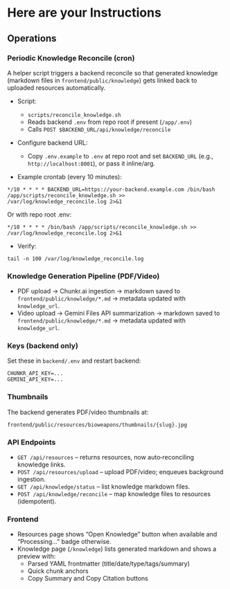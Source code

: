 # Here are your Instructions

## Operations

### Periodic Knowledge Reconcile (cron)
A helper script triggers a backend reconcile so that generated knowledge (markdown files in `frontend/public/knowledge`) gets linked back to uploaded resources automatically.

- Script:
  - `scripts/reconcile_knowledge.sh`
  - Reads backend `.env` from repo root if present (`/app/.env`)
  - Calls `POST $BACKEND_URL/api/knowledge/reconcile`

- Configure backend URL:
  - Copy `.env.example` to `.env` at repo root and set `BACKEND_URL` (e.g., `http://localhost:8001`), or pass it inline/arg.

- Example crontab (every 10 minutes):
```
*/10 * * * * BACKEND_URL=https://your-backend.example.com /bin/bash /app/scripts/reconcile_knowledge.sh >> /var/log/knowledge_reconcile.log 2>&1
```
Or with repo root .env:
```
*/10 * * * * /bin/bash /app/scripts/reconcile_knowledge.sh >> /var/log/knowledge_reconcile.log 2>&1
```

- Verify:
```
tail -n 100 /var/log/knowledge_reconcile.log
```

### Knowledge Generation Pipeline (PDF/Video)
- PDF upload → Chunkr.ai ingestion → markdown saved to `frontend/public/knowledge/*.md` → metadata updated with `knowledge_url`.
- Video upload → Gemini Files API summarization → markdown saved to `frontend/public/knowledge/*.md` → metadata updated with `knowledge_url`.

### Keys (backend only)
Set these in `backend/.env` and restart backend:
```
CHUNKR_API_KEY=...
GEMINI_API_KEY=...
```

### Thumbnails
The backend generates PDF/video thumbnails at:
```
frontend/public/resources/bioweapons/thumbnails/{slug}.jpg
```

### API Endpoints
- `GET /api/resources` – returns resources, now auto‑reconciling knowledge links.
- `POST /api/resources/upload` – upload PDF/video; enqueues background ingestion.
- `GET /api/knowledge/status` – list knowledge markdown files.
- `POST /api/knowledge/reconcile` – map knowledge files to resources (idempotent).

### Frontend
- Resources page shows “Open Knowledge” button when available and “Processing…” badge otherwise.
- Knowledge page (`/knowledge`) lists generated markdown and shows a preview with:
  - Parsed YAML frontmatter (title/date/type/tags/summary)
  - Quick chunk anchors
  - Copy Summary and Copy Citation buttons


